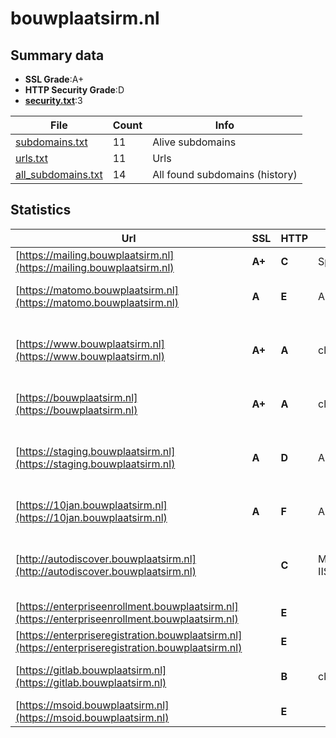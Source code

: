 

# bouwplaatsirm.nl
## Summary data


 - **SSL Grade**:A+
 - **HTTP Security Grade**:D
 - **[security.txt](https://www.digitaleoverheid.nl/nieuws/standaard-security-txt-nu-verplicht-voor-overheid/)**:3


| File       | Count | Info |
|------------|-------|------|
|[subdomains.txt](/data/bouwplaatsirm.nl/subdomains.txt)|11|Alive subdomains|
|[urls.txt](/data/bouwplaatsirm.nl/urls.txt)|11|Urls|
|[all_subdomains.txt](/data/bouwplaatsirm.nl/all_subdomains.txt)|14|All found subdomains (history)|


## Statistics


| Url | SSL | HTTP | Server | Cookie | HSTS | CORS | CTO | CSP | XFO | XXP | RP |FP| Tech |Title |
|--------|-------|-------|------|------|------|------|------|------|------|------|------|------|------|------|
|[https://mailing.bouwplaatsirm.nl](https://mailing.bouwplaatsirm.nl)| **A+**| **C**|Spotler| |:white_check_mark: | | | | | | :white_check_mark: | |HSTS||
|[https://matomo.bouwplaatsirm.nl](https://matomo.bouwplaatsirm.nl)| **A**| **E**|Apache/2|:white_check_mark: | | | |:warning: | :white_check_mark: | | :white_check_mark: | |Apache HTTP Server:2|Matomo › Error|
|[https://www.bouwplaatsirm.nl](https://www.bouwplaatsirm.nl)| **A+**| **A**|cloudflare| |:white_check_mark: | | |:warning: | :white_check_mark: | | :white_check_mark: | |Cloudflare Drupal HSTS HTTP/3 PHP|Samen bouwen aan...|
|[https://bouwplaatsirm.nl](https://bouwplaatsirm.nl)| **A+**| **A**|cloudflare| |:white_check_mark: | | |:warning: | :white_check_mark: | | :white_check_mark: | |Cloudflare HSTS HTTP/3|301 Moved Perman...|
|[https://staging.bouwplaatsirm.nl](https://staging.bouwplaatsirm.nl)| **A**| **D**|Apache/2| | | | |:warning: | :white_check_mark: | | :white_check_mark: | |Apache HTTP Server:2 Drupal PHP|Samen bouwen aan...|
|[https://10jan.bouwplaatsirm.nl](https://10jan.bouwplaatsirm.nl)| **A**| **F**|Apache/2| | | | | | | | :white_check_mark: | |Apache HTTP Server:2|403 Forbidden|
|[http://autodiscover.bouwplaatsirm.nl](http://autodiscover.bouwplaatsirm.nl)| | **C**|Microsoft-IIS/10.0| |:white_check_mark: | | | | | | :white_check_mark: | |IIS:10.0 Microsoft ASP.NET Windows Server||
|[https://enterpriseenrollment.bouwplaatsirm.nl](https://enterpriseenrollment.bouwplaatsirm.nl)| | **E**|| | | | | | | | :white_check_mark: | |HSTS||
|[https://enterpriseregistration.bouwplaatsirm.nl](https://enterpriseregistration.bouwplaatsirm.nl)| | **E**|| | | | | | | | :white_check_mark: | |||
|[https://gitlab.bouwplaatsirm.nl](https://gitlab.bouwplaatsirm.nl)| | **B**|cloudflare| |:white_check_mark: | | | | :white_check_mark: | | :white_check_mark: | |Cloudflare HSTS HTTP/3||
|[https://msoid.bouwplaatsirm.nl](https://msoid.bouwplaatsirm.nl)| | **E**|| | | | | | | | :white_check_mark: | ||Object moved|

